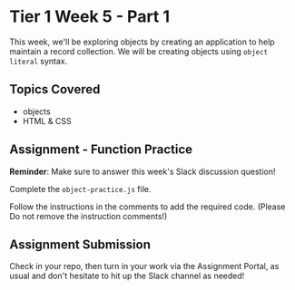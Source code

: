 # Tier 1 Week 5 - Part 1

This week, we'll be exploring objects by creating an application to help maintain a record collection. We will be creating objects using `object literal` syntax.

## Topics Covered

- objects
- HTML & CSS

## Assignment - Function Practice

**Reminder**: Make sure to answer this week's Slack discussion question!


Complete the `object-practice.js` file. 

Follow the instructions in the comments to add the required code. (Please Do not remove the instruction comments!)


## Assignment Submission
Check in your repo, then turn in your work via the Assignment Portal, as usual and don't hesitate to hit up the Slack channel as needed!
